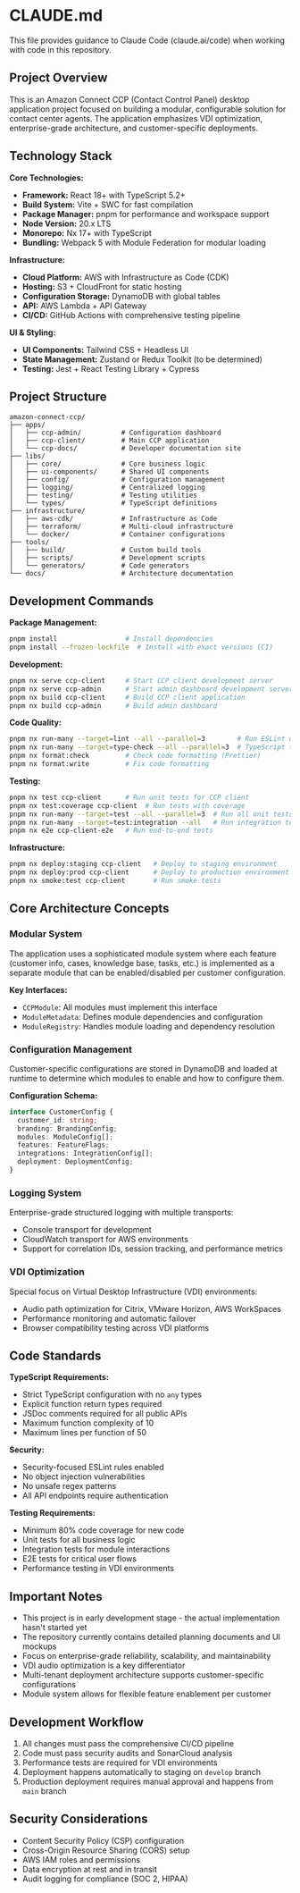 # CLAUDE.md

This file provides guidance to Claude Code (claude.ai/code) when working with code in this repository.

## Project Overview

This is an Amazon Connect CCP (Contact Control Panel) desktop application project focused on building a modular, configurable solution for contact center agents. The application emphasizes VDI optimization, enterprise-grade architecture, and customer-specific deployments.

## Technology Stack

**Core Technologies:**
- **Framework:** React 18+ with TypeScript 5.2+
- **Build System:** Vite + SWC for fast compilation
- **Package Manager:** pnpm for performance and workspace support
- **Node Version:** 20.x LTS
- **Monorepo:** Nx 17+ with TypeScript
- **Bundling:** Webpack 5 with Module Federation for modular loading

**Infrastructure:**
- **Cloud Platform:** AWS with Infrastructure as Code (CDK)
- **Hosting:** S3 + CloudFront for static hosting
- **Configuration Storage:** DynamoDB with global tables
- **API:** AWS Lambda + API Gateway
- **CI/CD:** GitHub Actions with comprehensive testing pipeline

**UI & Styling:**
- **UI Components:** Tailwind CSS + Headless UI
- **State Management:** Zustand or Redux Toolkit (to be determined)
- **Testing:** Jest + React Testing Library + Cypress

## Project Structure

```
amazon-connect-ccp/
├── apps/
│   ├── ccp-admin/          # Configuration dashboard
│   ├── ccp-client/         # Main CCP application
│   └── ccp-docs/           # Developer documentation site
├── libs/
│   ├── core/               # Core business logic
│   ├── ui-components/      # Shared UI components
│   ├── config/             # Configuration management
│   ├── logging/            # Centralized logging
│   ├── testing/            # Testing utilities
│   └── types/              # TypeScript definitions
├── infrastructure/
│   ├── aws-cdk/            # Infrastructure as Code
│   ├── terraform/          # Multi-cloud infrastructure
│   └── docker/             # Container configurations
├── tools/
│   ├── build/              # Custom build tools
│   ├── scripts/            # Development scripts
│   └── generators/         # Code generators
└── docs/                   # Architecture documentation
```

## Development Commands

**Package Management:**
```bash
pnpm install                 # Install dependencies
pnpm install --frozen-lockfile  # Install with exact versions (CI)
```

**Development:**
```bash
pnpm nx serve ccp-client     # Start CCP client development server
pnpm nx serve ccp-admin      # Start admin dashboard development server
pnpm nx build ccp-client     # Build CCP client application
pnpm nx build ccp-admin      # Build admin dashboard
```

**Code Quality:**
```bash
pnpm nx run-many --target=lint --all --parallel=3        # Run ESLint on all projects
pnpm nx run-many --target=type-check --all --parallel=3  # TypeScript type checking
pnpm nx format:check         # Check code formatting (Prettier)
pnpm nx format:write         # Fix code formatting
```

**Testing:**
```bash
pnpm nx test ccp-client      # Run unit tests for CCP client
pnpm nx test:coverage ccp-client  # Run tests with coverage
pnpm nx run-many --target=test --all --parallel=3  # Run all unit tests
pnpm nx run-many --target=test:integration --all   # Run integration tests
pnpm nx e2e ccp-client-e2e   # Run end-to-end tests
```

**Infrastructure:**
```bash
pnpm nx deploy:staging ccp-client   # Deploy to staging environment
pnpm nx deploy:prod ccp-client      # Deploy to production environment
pnpm nx smoke:test ccp-client       # Run smoke tests
```

## Core Architecture Concepts

### Modular System
The application uses a sophisticated module system where each feature (customer info, cases, knowledge base, tasks, etc.) is implemented as a separate module that can be enabled/disabled per customer configuration.

**Key Interfaces:**
- `CCPModule`: All modules must implement this interface
- `ModuleMetadata`: Defines module dependencies and configuration
- `ModuleRegistry`: Handles module loading and dependency resolution

### Configuration Management
Customer-specific configurations are stored in DynamoDB and loaded at runtime to determine which modules to enable and how to configure them.

**Configuration Schema:**
```typescript
interface CustomerConfig {
  customer_id: string;
  branding: BrandingConfig;
  modules: ModuleConfig[];
  features: FeatureFlags;
  integrations: IntegrationConfig[];
  deployment: DeploymentConfig;
}
```

### Logging System
Enterprise-grade structured logging with multiple transports:
- Console transport for development
- CloudWatch transport for AWS environments
- Support for correlation IDs, session tracking, and performance metrics

### VDI Optimization
Special focus on Virtual Desktop Infrastructure (VDI) environments:
- Audio path optimization for Citrix, VMware Horizon, AWS WorkSpaces
- Performance monitoring and automatic failover
- Browser compatibility testing across VDI platforms

## Code Standards

**TypeScript Requirements:**
- Strict TypeScript configuration with no `any` types
- Explicit function return types required
- JSDoc comments required for all public APIs
- Maximum function complexity of 10
- Maximum lines per function of 50

**Security:**
- Security-focused ESLint rules enabled
- No object injection vulnerabilities
- No unsafe regex patterns
- All API endpoints require authentication

**Testing Requirements:**
- Minimum 80% code coverage for new code
- Unit tests for all business logic
- Integration tests for module interactions
- E2E tests for critical user flows
- Performance testing in VDI environments

## Important Notes

- This project is in early development stage - the actual implementation hasn't started yet
- The repository currently contains detailed planning documents and UI mockups
- Focus on enterprise-grade reliability, scalability, and maintainability
- VDI audio optimization is a key differentiator
- Multi-tenant deployment architecture supports customer-specific configurations
- Module system allows for flexible feature enablement per customer

## Development Workflow

1. All changes must pass the comprehensive CI/CD pipeline
2. Code must pass security audits and SonarCloud analysis
3. Performance tests are required for VDI environments
4. Deployment happens automatically to staging on `develop` branch
5. Production deployment requires manual approval and happens from `main` branch

## Security Considerations

- Content Security Policy (CSP) configuration
- Cross-Origin Resource Sharing (CORS) setup
- AWS IAM roles and permissions
- Data encryption at rest and in transit
- Audit logging for compliance (SOC 2, HIPAA)